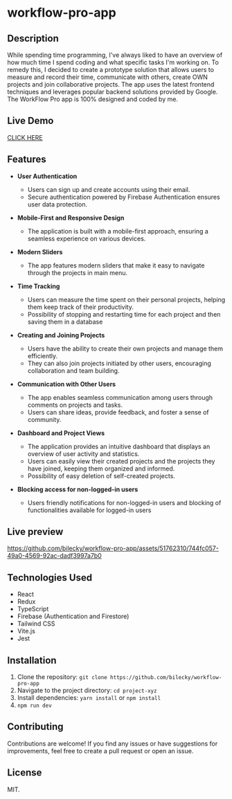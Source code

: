 # workflow-pro-app




## Description

While spending time programming, I've always liked to have an overview of how much time I spend coding and what specific tasks I'm working on. To remedy this, I decided to create a prototype solution that allows users to measure and record their time, communicate with others, create OWN projects and join collaborative projects. The app uses the latest frontend techniques and leverages popular backend solutions provided by Google. The WorkFlow Pro app is 100% designed and coded by me.

## Live Demo

[CLICK HERE](https://bilecky.github.io/workflow-pro-app/)

## Features
- **User Authentication**
  - Users can sign up and create accounts using their email.
  - Secure authentication powered by Firebase Authentication ensures user data protection.

- **Mobile-First and Responsive Design**
  - The application is built with a mobile-first approach, ensuring a seamless experience on various devices.

- **Modern Sliders**
  -  The app features modern sliders that make it easy to navigate through the projects in main menu.

- **Time Tracking**
  - Users can measure the time spent on their personal projects, helping them keep track of their productivity.
  - Possibility of stopping and restarting time for each project and then saving them in a database

- **Creating and Joining Projects**
  - Users have the ability to create their own projects and manage them efficiently.
  - They can also join projects initiated by other users, encouraging collaboration and team building.

- **Communication with Other Users**
  - The app enables seamless communication among users through comments on projects and tasks.
  - Users can share ideas, provide feedback, and foster a sense of community.

- **Dashboard and Project Views**
  - The application provides an intuitive dashboard that displays an overview of user activity and statistics.
  - Users can easily view their created projects and the projects they have joined, keeping them organized and informed.
  - Possibility of easy deletion of self-created projects.
 
- **Blocking access for non-logged-in users**
  - Users friendly notifications for non-logged-in users and blocking of functionalities available for logged-in users

## Live preview

https://github.com/bilecky/workflow-pro-app/assets/51762310/744fc057-49a0-4569-92ac-dadf3997a7b0


## Technologies Used
- React
- Redux
- TypeScript
- Firebase (Authentication and Firestore)
- Tailwind CSS
- Vite.js
- Jest

## Installation
1. Clone the repository: `git clone https://github.com/bilecky/workflow-pro-app`
2. Navigate to the project directory: `cd project-xyz`
3. Install dependencies: `yarn install` or `npm install`
4. `npm run dev`


## Contributing
Contributions are welcome! If you find any issues or have suggestions for improvements, feel free to create a pull request or open an issue.

## License
MIT.

